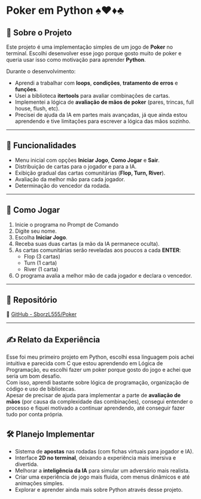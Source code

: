 # Poker em Python ♠♥♦♣

## 📌 Sobre o Projeto
Este projeto é uma implementação simples de um jogo de **Poker** no terminal.
Escolhi desenvolver esse jogo porque gosto muito de poker e queria usar isso como motivação para aprender **Python**.

Durante o desenvolvimento:
- Aprendi a trabalhar com **loops**, **condições**, **tratamento de erros** e **funções**.
- Usei a biblioteca **itertools** para avaliar combinações de cartas.
- Implementei a lógica de **avaliação de mãos de poker** (pares, trincas, full house, flush, etc).
- Precisei de ajuda da IA em partes mais avançadas, já que ainda estou aprendendo e tive limitações para escrever a lógica das mãos sozinho.

---

## 🚀 Funcionalidades
- Menu inicial com opções **Iniciar Jogo**, **Como Jogar** e **Sair**.
- Distribuição de cartas para o jogador e para a IA.
- Exibição gradual das cartas comunitárias (**Flop, Turn, River**).
- Avaliação da melhor mão para cada jogador.
- Determinação do vencedor da rodada.

---

## 📖 Como Jogar
1. Inicie o programa no Prompt de Comando
2. Digite seu nome.
3. Escolha **Iniciar Jogo**.
4. Receba suas duas cartas (a mão da IA permanece oculta).
5. As cartas comunitárias serão reveladas aos poucos a cada **ENTER**:
   - Flop (3 cartas)
   - Turn (1 carta)
   - River (1 carta)
6. O programa avalia a melhor mão de cada jogador e declara o vencedor.

---

## 📂 Repositório
🔗 [GitHub - SborzL555/Poker](https://github.com/SborzL555/Poker)

---

## ✍️ Relato da Experiência
Esse foi meu primeiro projeto em Python, escolhi essa linguagem pois achei intuitiva e parecida com C que estou aprendendo em Lógica de Programação, eu escolhi fazer um poker porque gosto do jogo e achei que seria um bom desafio.  
Com isso, aprendi bastante sobre lógica de programação, organização de código e uso de bibliotecas.  
Apesar de precisar de ajuda para implementar a parte de **avaliação de mãos** (por causa da complexidade das combinações), consegui entender o processo e fiquei motivado a continuar aprendendo, até conseguir fazer tudo por conta própria.

## 🛠️ Planejo Implementar 
- Sistema de **apostas** nas rodadas (com fichas virtuais para jogador e IA).  
- Interface **2D no terminal**, deixando a experiência mais imersiva e divertida.  
- Melhorar a **inteligência da IA** para simular um adversário mais realista.
- Criar uma experiência de jogo mais fluida, com menus dinâmicos e até animações simples.
- Explorar e aprender ainda mais sobre Python através desse projeto.



